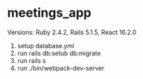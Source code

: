 # meetings_app

Versions: Ruby 2.4.2, Rails 5.1.5, React 16.2.0

1. setup database.yml
2. run rails db:setub db:migrate
3. run rails s
4. run ./bin/webpack-dev-server

